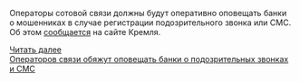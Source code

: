 <!--2025-04-04 13:36:23-->
<div class="yb">
  <div class="rss smaller1 habr"><p>Операторы сотовой связи должны будут оперативно оповещать банки о&nbsp;мошенниках в&nbsp;случае регистрации подозрительного звонка или&nbsp;СМС. Об&nbsp;этом <a href="http://www.kremlin.ru/acts/assignments/orders/76615" rel="noopener noreferrer nofollow">сообщается</a> на&nbsp;сайте Кремля. </p><p></p> <a href="https://habr.com/ru/articles/897614/#habracut">Читать далее</a> <br><a class="light" href="https://habr.com/ru/news/897614/?utm_source=habrahabr&utm_medium=rss&utm_campaign=897614">Операторов связи обяжут оповещать банки о подозрительных звонках и СМС</a></div>
</div>
